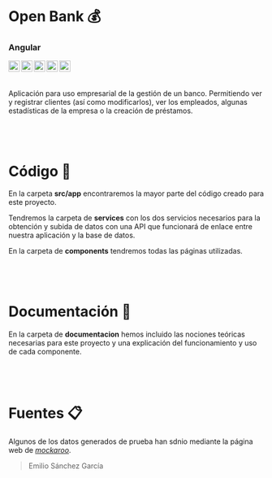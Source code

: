 # Open Bank 💰

### Angular

<img align="left" alt="Mongo" width="22px" src="https://external-content.duckduckgo.com/iu/?u=http%3A%2F%2Fwww.lafabriquedecode.com%2Fblog%2Fwp-content%2Fuploads%2F2013%2F04%2Fmongo_logo.png&f=1&nofb=1" />
<img align="left" alt="TypeScript" width="22px" src="https://external-content.duckduckgo.com/iu/?u=https%3A%2F%2Fcdn-images-1.medium.com%2Fmax%2F1600%2F1*FIL7OY2C71HPz9vNVeHsAw.png&f=1&nofb=1" />
<img align="left" alt="node js" width="22px" src="https://external-content.duckduckgo.com/iu/?u=https%3A%2F%2Fcdn.freebiesupply.com%2Flogos%2Flarge%2F2x%2Fnodejs-icon-logo-png-transparent.png&f=1&nofb=1" />
<img align="left" alt="heroku" width="22px" src="https://external-content.duckduckgo.com/iu/?u=https%3A%2F%2Fclipground.com%2Fimages%2Fheroku-logo-3.png&f=1&nofb=1" />
<img align="left" alt="angular" width="22px" src="https://external-content.duckduckgo.com/iu/?u=https%3A%2F%2Fcdn.freebiesupply.com%2Flogos%2Flarge%2F2x%2Fangular-icon-logo-png-transparent.png&f=1&nofb=1" />

## ‎

Aplicación para uso empresarial de la gestión de un banco. Permitiendo ver y registrar clientes (así como modificarlos), ver los empleados, algunas estadísticas de la empresa o la creación de préstamos.

## ‎

# Código 🔎

En la carpeta **src/app** encontraremos la mayor parte del código creado para este proyecto.

Tendremos la carpeta de **services** con los dos servicios necesarios para la obtención y subida de datos con una API que funcionará de enlace entre nuestra aplicación y la base de datos.

En la carpeta de **components** tendremos todas las páginas utilizadas.

## ‎

# Documentación 📝

En la carpeta de **documentacion** hemos incluido las nociones teóricas necesarias para este proyecto y una explicación del funcionamiento y uso de cada componente.

## ‎

# Fuentes 📋

Algunos de los datos generados de prueba han sdnio mediante la página web de _[mockaroo](https://mockaroo.com/)_.

> Emilio Sánchez García
